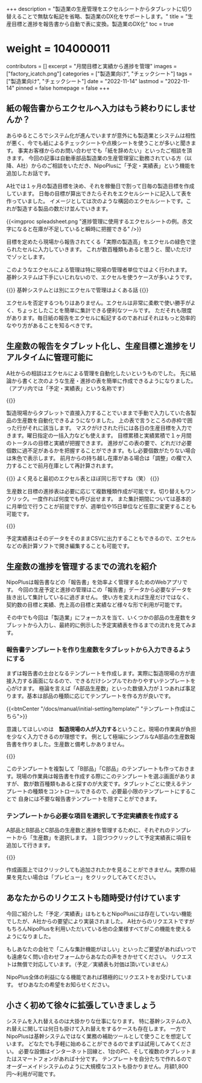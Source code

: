 +++
description = "製造業の生産管理をエクセルシートからタブレットに切り替えることで無駄な転記を省略、製造業のDX化をサポートします。"
title = "生産目標と進捗を報告書から自動で表に変換。製造業のDX化"
toc = true
# weight = 104000011
contributors = []
excerpt = "月間目標と実績から進捗を管理"
images = ["factory_icatch.png"]
categories = ["製造業向け", "チェックシート"]
tags = ["製造業向け", "チェックシート"]
date = "2022-11-14"
lastmod = "2022-11-14"
pinned = false
homepage = false
+++


## 紙の報告書からエクセルへ入力はもう終わりにしませんか？

あらゆるところでシステム化が進んでいますが意外にも製造業とシステムは相性が悪く、今でも紙によるチェックシートや点検シートを使うことが多いと聞きます。
事実お客様からのお問い合わせでも「紙を辞めたい」といったご相談を頂きます。
今回の記事は自動車部品製造業の生産管理室に勤務されている方（以降、A社）からのご相談をいただき、NipoPlusに「予定・実績表」という機能を追加したお話です。

A社では１ヶ月の製造目標を決め、それを稼働日で割って日毎の製造目標を作成しています。
日毎の目標が算出できたらそれをエクセルシートに記入して表を作っていました。
イメージとしては次のような構図のエクセルシートです。これが製造する製品の数だけ並んでいきます。

{{<imgproc spleadsheet.png "進捗管理に使用するエクセルシートの例。赤文字になると在庫が不足していると瞬時に把握できる" />}}

目標を定めたら現場から報告されてくる「実際の製造高」をエクセルの緑色で塗られたセルに入力していきます。
これが数百種類もあると思うと、聞いただけでゾッとします。

このようなエクセルによる管理は特に現場の管理者単位ではよく行われます。
基幹システムは下手にいじれないので、エクセルを使うケースが多いようです。

{{<alice pos="right" icon="here">}}
基幹システムとは別にエクセルで管理はよくある話
{{</alice>}}

エクセルを否定するつもりはありません。エクセルは非常に柔軟で使い勝手がよく、ちょっとしたことを簡単に集計できる便利なツールです。
ただそれも限度があります。毎日紙の報告をエクセルに転記するのであればそれはもっと効率的なやり方があることを知るべきです。

## 生産数の報告をタブレット化し、生産目標と進捗をリアルタイムに管理可能に

A社からの相談はエクセルによる管理を自動化したいというものでした。
先に結論から書くと次のような生産・進捗の表を簡単に作成できるようになりました。
（アプリ内では「予定・実績表」という名称です）

{{<appscreen filename="progress-table" title="進捗状況" >}}

製造現場からタブレットで直接入力することでいままで手動で入力していた各製品の生産数を自動化できるようになりました。
上の表で言うところの赤枠で囲った行がそれに該当します。
マスクがけされた行には各日の生産目標を入力できます。曜日指定の一括入力なども使えます。
目標累積と実績累積で１ヶ月間のトータルの目標と実績が把握できます。
進捗がこの表の要で、どれだけ必要個数に過不足があるかを把握することができます。もし必要個数がたりない場合は朱色で表示します。
前月からの持ち越し在庫がある場合は「調整」の欄で入力することで前月在庫として再計算されます。

{{<alice pos="right" icon="ok">}}
よく見ると最初のエクセル表とほぼ同じ形ですね（笑）
{{</alice>}}

生産数と目標の進捗表は必要に応じて複数種類作成が可能です。切り替えもワンクリック。一度作れば何度でも呼び出せます。
また集計期間については基本的に月単位で行うことが前提ですが、週単位や15日単位など任意に変更することも可能です。

{{<appscreen filename="dashboard" title="予定・実績表を作る" >}}

予定実績表はそのデータをそのままCSVに出力することもできるので、エクセルなどの表計算ソフトで開き編集することも可能です。



## 生産数の進捗を管理するまでの流れを紹介

NipoPlusは報告書などの「報告書」を効率よく管理するためのWebアプリです。
今回の生産予定と進捗の管理はこの「報告書」データから必要なデータを抜き出して集計しているに過ぎません。
使い方を変えれば生産だけではなく、契約数の目標と実績、売上高の目標と実績など様々な形で利用が可能です。

その中でも今回は「製造業」にフォーカスを当て、いくつかの部品の生産数をタブレットから入力し、最終的に例示した予定実績表を作るまでの流れを見てみます。

### 報告書テンプレートを作り生産数をタブレットから入力できるようにする

まずは報告書の土台となるテンプレートを作成します。実際に製造現場の方が直接入力する画面になるので、できるだけシンプルでわかりやすいテンプレートを心がけます。
極論を言えば「A部品生産数」といった数値入力が１つあれば事足ります。基本は部品の種類に応じてテンプレートを作る方が良いです。  


{{<btnCenter "/docs/manual/initial-setting/template/" "テンプレート作成はこちら">}}

意識してほしいのは　**製造現場の人が入力する**ということ。現場の作業員が負担を少なく入力できるのが理想です。
例として極端にシンプルなA部品の生産数報告書を作りました。生産数と備考しかありません。

{{<appscreen filename="report-write" title="報告書の作成画面" >}}

このテンプレートを複製して「B部品」「C部品」のテンプレートも作っておきます。現場の作業員は報告書を作成する際にこのテンプレートを選ぶ画面がありますが、
数が数百種類もあると探すのが大変です。タブレットごとに使えるテンプレートの種類をコントロールできるので、必要最小限のテンプレートにすることで
自身には不要な報告書テンプレートを隠すことができます。


### テンプレートから必要な項目を選択して予定実績表を作成する

A部品とB部品とC部品の生産数と進捗を管理するために、それぞれのテンプレートから「生産数」を選択します。
１回づつクリックして予定実績表に項目を追加して行きます。

{{<appscreen filename="make-table" title="予定・実績表を作る" >}}

作成画面上ではクリックしても追加されたかを見ることができません。実際の結果を見たい場合は「プレビュー」をクリックしてみてください。

## あなたからのリクエストも随時受け付けています

今回ご紹介した「予定／実績表」はもともとNipoPlusには存在していない機能でしたが、A社からの要望により実装されました。
A社からのリクエストですがもちろんNipoPlusを利用いただいている他の企業様すべてがこの機能を使えるようになりました。

もしあなたの会社で「こんな集計機能がほしい」といったご要望があればいつでも遠慮なく問い合わせフォームからあなたの声をきかせてください。
リクエストは無償で対応しています。（予定／実績表も対価は頂いていません）

NipoPlus全体の利益になる機能であれば積極的にリクエストをお受けしています。
ぜひあなたの希望をお知らせください。


## 小さく初めて徐々に拡張していきましょう

システムを入れ替えるのは大掛かりな仕事になります。
特に基幹システムの入れ替えに関しては何日も掛けて入れ替えをするケースも存在します。
一方でNipoPlusは基幹システムではなく業務の補助ツールとして使うことを想定しています。
どなたでも手軽に始めることができるのでまずは試用してみてください。
必要な設備はインターネット回線と、1台のPC、そして複数のタブレットまたはスマートフォンがあれば十分です。
テンプレートを自分たちで作れるのでオーダーメイドシステムのように大規模なコストも掛かりません。月額1,800円〜利用が可能です。

